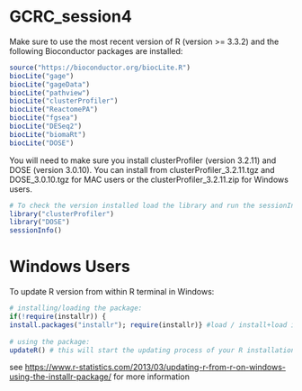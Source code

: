 # GCRC_session4

Make sure to use the most recent version of R (version >= 3.3.2) and the following Bioconductor packages are installed:
```R
source("https://bioconductor.org/biocLite.R")
biocLite("gage")
biocLite("gageData")
biocLite("pathview")
biocLite("clusterProfiler")
biocLite("ReactomePA")
biocLite("fgsea")
biocLite("DESeq2")
biocLite("biomaRt")
biocLite("DOSE")

```
You will need to make sure you install clusterProfiler (version 3.2.11) and DOSE (version 3.0.10). 
You can install from clusterProfiler_3.2.11.tgz and DOSE_3.0.10.tgz for MAC users or the clusterProfiler_3.2.11.zip for Windows users. 

```R
# To check the version installed load the library and run the sessionInfo() function
library("clusterProfiler")
library("DOSE")
sessionInfo()
```

# Windows Users
To update R version from within R terminal in Windows:
```R
# installing/loading the package:
if(!require(installr)) {
install.packages("installr"); require(installr)} #load / install+load installr
 
# using the package:
updateR() # this will start the updating process of your R installation.  It will check for newer versions, and if one is available, will guide you through the decisions you'd need to make.

```
see https://www.r-statistics.com/2013/03/updating-r-from-r-on-windows-using-the-installr-package/ for more information

